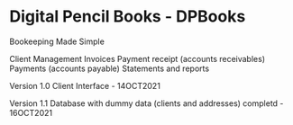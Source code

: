 # Digital Pencil Books - DPBooks

Bookeeping Made Simple

Client Management
Invoices
Payment receipt (accounts receivables)
Payments (accounts payable)
Statements and reports


Version 1.0 Client Interface - 14OCT2021

Version 1.1 Database with dummy data (clients and addresses) completd - 16OCT2021

